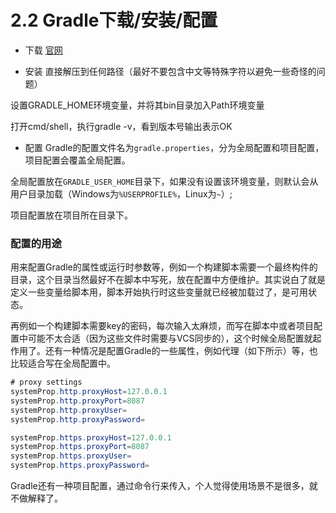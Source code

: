 # 2.2 Gradle下载/安装/配置

- 下载
[官网](http://www.gradle.org/)

- 安装
直接解压到任何路径（最好不要包含中文等特殊字符以避免一些奇怪的问题）

设置GRADLE_HOME环境变量，并将其bin目录加入Path环境变量

打开cmd/shell，执行gradle -v，看到版本号输出表示OK

- 配置
Gradle的配置文件名为`gradle.properties`，分为全局配置和项目配置，项目配置会覆盖全局配置。

全局配置放在`GRADLE_USER_HOME`目录下，如果没有设置该环境变量，则默认会从用户目录加载（Windows为`%USERPROFILE%`，Linux为`~`）;

项目配置放在项目所在目录下。

### 配置的用途

用来配置Gradle的属性或运行时参数等，例如一个构建脚本需要一个最终构件的目录，这个目录当然最好不在脚本中写死，放在配置中方便维护。其实说白了就是定义一些变量给脚本用，脚本开始执行时这些变量就已经被加载过了，是可用状态。

再例如一个构建脚本需要key的密码，每次输入太麻烦，而写在脚本中或者项目配置中可能不太合适（因为这些文件时需要与VCS同步的），这个时候全局配置就起作用了。还有一种情况是配置Gradle的一些属性，例如代理（如下所示）等，也比较适合写在全局配置中。

```java
# proxy settings
systemProp.http.proxyHost=127.0.0.1
systemProp.http.proxyPort=8087
systemProp.http.proxyUser=
systemProp.http.proxyPassword=

systemProp.https.proxyHost=127.0.0.1
systemProp.https.proxyPort=8087
systemProp.https.proxyUser=
systemProp.https.proxyPassword=
```

Gradle还有一种项目配置，通过命令行来传入，个人觉得使用场景不是很多，就不做解释了。

